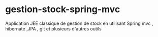 # gestion-stock-spring-mvc
Application JEE classique de gestion de stock en utilisant Spring mvc , hibernate ,JPA , git et plusieurs d'autres outils
